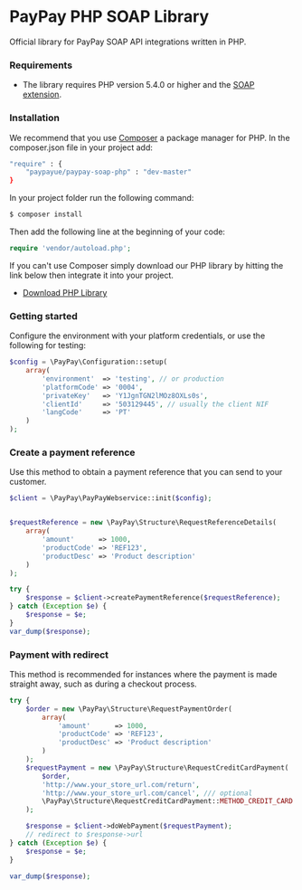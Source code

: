 # PayPay PHP SOAP Library 

Official library for PayPay SOAP API integrations written in PHP.

### Requirements
* The library requires PHP version 5.4.0 or higher and the [SOAP extension](http://php.net/manual/en/book.soap.php).

### Installation
We recommend that you use [Composer](https://getcomposer.org/) a package manager for PHP. 
In the composer.json file in your project add:

```sh
"require" : {
    "paypayue/paypay-soap-php" : "dev-master"
}
```
In your project folder run the following command:
```sh
$ composer install
```

Then add the following line at the beginning of your code:
```php
require 'vendor/autoload.php';
```

If you can't use Composer simply download our PHP library by hitting the link below then integrate it into your project.
* [Download PHP Library](https://github.com/paypayue/paypay-soap-php/archive/master.zip)


### Getting started

Configure the environment with your platform credentials, or use the following for testing:

```php
$config = \PayPay\Configuration::setup(
    array(
        'environment'  => 'testing', // or production
        'platformCode' => '0004',
        'privateKey'   => 'Y1JgnTGN2lMOz8OXLs0s',
        'clientId'     => '503129445', // usually the client NIF
        'langCode'     => 'PT'
    )
);
```

### Create a payment reference
Use this method to obtain a payment reference that you can send to your customer. 
```php
$client = \PayPay\PayPayWebservice::init($config);


$requestReference = new \PayPay\Structure\RequestReferenceDetails(
    array(
        'amount'      => 1000,
        'productCode' => 'REF123',
        'productDesc' => 'Product description'
    )
);

try {
    $response = $client->createPaymentReference($requestReference);
} catch (Exception $e) {
    $response = $e;
}
var_dump($response);
```


### Payment with redirect
This method is recommended for instances where the payment is made straight away, such as during a checkout process.  

```php
try {
    $order = new \PayPay\Structure\RequestPaymentOrder(
        array(
            'amount'      => 1000,
            'productCode' => 'REF123',
            'productDesc' => 'Product description'
        )
    );
    $requestPayment = new \PayPay\Structure\RequestCreditCardPayment(
        $order,
        'http://www.your_store_url.com/return',
        'http://www.your_store_url.com/cancel', /// optional 
        \PayPay\Structure\RequestCreditCardPayment::METHOD_CREDIT_CARD // optional, default is credit card
    );

    $response = $client->doWebPayment($requestPayment);
    // redirect to $response->url
} catch (Exception $e) {
    $response = $e;
}

var_dump($response);
```

